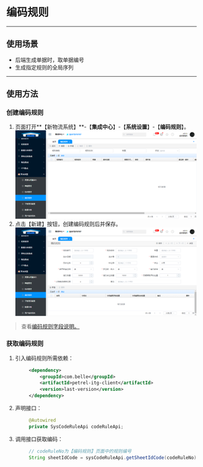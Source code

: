 # 编码规则

---

## 使用场景

* 后端生成单据时，取单据编号
* 生成指定规则的全局序列

---

## 使用方法

### 创建编码规则

1. 页面打开**【新物流系统】**-【**集成中心**】-【**系统设置**】-【**编码规则**】。![](/assets/编码规则主页面.png)
2. 点击【新建】按钮，创建编码规则后并保存。![](/assets/编码规则新增页面.png)

> 查看[编码规则字段说明。](/kuo-zhan/bian-ma-gui-ze/bian-ma-gui-ze-zi-duan-shuo-ming.md)

### 获取编码规则

1. 引入编码规则所需依赖：
   ```xml
        <dependency>
            <groupId>com.belle</groupId>
            <artifactId>petrel-itg-client</artifactId>
            <version>last-version</version>
        </dependency>
   ```
2. 声明接口：
   ```java
        @Autowired
        private SysCodeRuleApi codeRuleApi;
   ```

   >
3. 调用接口获取编码：
   ```java
        // codeRuleNo为【编码规则】页面中的规则编号
        String sheetIdCode = sysCodeRuleApi.getSheetIdCode(codeRuleNo);
   ```



